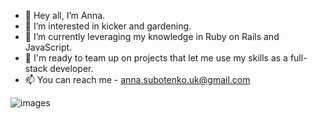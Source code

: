 - 👋 Hey all, I’m Anna.
- 👀 I’m interested in kicker and gardening.
- 🌱 I’m currently leveraging my knowledge in Ruby on Rails and JavaScript.
- 💞️ I'm ready to team up on projects that let me use my skills as a full-stack developer.
- 📫 You can reach me - anna.subotenko.uk@gmail.com

<!---
AnnSubotenko/AnnSubotenko is a ✨ special ✨ repository because its `README.md` (this file) appears on your GitHub profile.
You can click the Preview link to take a look at your changes.
--->
![images](https://github.com/AnnSubotenko/AnnSubotenko/assets/129207196/19d574ac-0d37-4fe7-9984-5c84b3423bd3)
